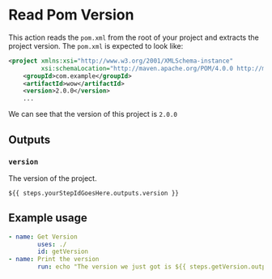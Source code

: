 # Read Pom Version

This action reads the `pom.xml` from the root of your project and extracts the project version.
The `pom.xml` is expected to look like:

```xml
<project xmlns:xsi="http://www.w3.org/2001/XMLSchema-instance"
         xsi:schemaLocation="http://maven.apache.org/POM/4.0.0 http://maven.apache.org/xsd/maven-4.0.0.xsd">
    <groupId>com.example</groupId>
    <artifactId>wow</artifactId>
    <version>2.0.0</version>
    ...
```

We can see that the version of this project is `2.0.0`


## Outputs

### `version`

The version of the project.

`${{ steps.yourStepIdGoesHere.outputs.version }}`

## Example usage

```yaml
- name: Get Version
        uses: ./
        id: getVersion
- name: Print the version
        run: echo "The version we just got is ${{ steps.getVersion.outputs.version }}"
```